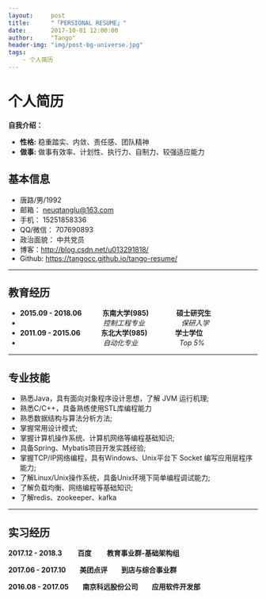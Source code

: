 ```yaml
---
layout:     post
title:      "「PERSIONAL RESUME」"
date:       2017-10-01 12:00:00
author:     "Tango"
header-img: "img/post-bg-universe.jpg"
tags:
    - 个人简历
---
```

# 个人简历
**自我介绍：**
- **性格:** 稳重踏实、内敛、责任感、团队精神 
- **做事:** 做事有效率、计划性、执行力、自制力、较强适应能力

## 基本信息

- 唐路/男/1992
- 邮箱： neuqtanglu@163.com
- 手机： 15251858336
- QQ/微信：   707690893
- 政治面貌：  中共党员
- 博客：http://blog.csdn.net/u013291818/ 
- Github: https://tangocc.github.io/tango-resume/

-------------------
## 教育经历

- **2015.09 - 2018.06　　　东南大学(985)　　　　硕士研究生**  
- 　　　　　　　　　　　　_控制工程专业_　　　　　 _保研入学_
- **2011.09 - 2015.06　　　东北大学(985)　　　　学士学位**  
- 　　　　　　　　　　　　_自动化专业_　　　　　　_Top 5%_

-------------------
## 专业技能

- 熟悉Java，具有面向对象程序设计思想，了解 JVM 运行机理;
- 熟悉C/C++，具备熟练使用STL库编程能力
- 熟悉数据结构与算法分析方法;
- 掌握常用设计模式;
- 掌握计算机操作系统、计算机网络等编程基础知识;
- 具备Spring、Mybatis项目开发实践经验;
- 掌握TCP/IP网络编程，具有Windows、Unix平台下 Socket 编写应用层程序能力;
- 了解Linux/Unix操作系统，具备Unix环境下简单编程调试能力;
- 了解负载均衡、网络编程等基础知识;
- 了解redis、zookeeper、kafka

-------------------
## 实习经历
**2017.12 - 2018.3　　 百度　　   教育事业群-基础架构组**

**2017.06 - 2017.10　　美团点评　　到店与综合事业群**

**2016.08 - 2017.05　　南京科远股份公司　　应用软件开发部**
